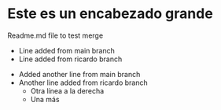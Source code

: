 # Este es un encabezado grande
Readme.md file to test merge

* Line added from main branch
* Line added from ricardo branch

- Added another line from main branch
- Another line added from ricardo branch
    - Otra línea a la derecha
    - Una más
    
    

